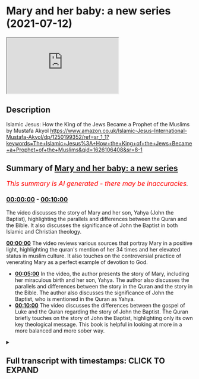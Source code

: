 # Mary and her baby: a new series (2021-07-12)

<iframe loading='lazy' src='https://www.youtube.com/embed/DPApumzcyf8'></iframe>

## Description

Islamic Jesus: How the King of the Jews Became a Prophet of the Muslims by Mustafa Akyol https://www.amazon.co.uk/Islamic-Jesus-International-Mustafa-Akyol/dp/1250199352/ref=sr_1_1?keywords=The+Islamic+Jesus%3A+How+the+King+of+the+Jews+Became+a+Prophet+of+the+Muslims&qid=1626106408&sr=8-1

## Summary of [Mary and her baby: a new series](https://www.youtube.com/watch?v=DPApumzcyf8)


*<span style="color:red; font-size:125%">This summary is AI generated - there may be inaccuracies</span>. [](/)*

### [00:00:00](https://www.youtube.com/watch?v=DPApumzcyf8&t=0) - [00:10:00](https://www.youtube.com/watch?v=DPApumzcyf8&t=600)

The video discusses the story of Mary and her son, Yahya (John the Baptist), highlighting the parallels and differences between the Quran and the Bible. It also discusses the significance of John the Baptist in both Islamic and Christian theology.

**[00:00:00](https://www.youtube.com/watch?v=DPApumzcyf8&t=0)** The video reviews various sources that portray Mary in a positive light, highlighting the quran's mention of her 34 times and her elevated status in muslim culture. It also touches on the controversial practice of venerating Mary as a perfect example of devotion to God.
* **[00:05:00](https://www.youtube.com/watch?v=DPApumzcyf8&t=300)** In the video, the author presents the story of Mary, including her miraculous birth and her son, Yahya. The author also discusses the parallels and differences between the story in the Quran and the story in the Bible. The author also discusses the significance of John the Baptist, who is mentioned in the Quran as Yahya.
* **[00:10:00](https://www.youtube.com/watch?v=DPApumzcyf8&t=600)** The video discusses the differences between the gospel of Luke and the Quran regarding the story of John the Baptist. The Quran briefly touches on the story of John the Baptist, highlighting only its own key theological message. This book is helpful in looking at more in a more balanced and more sober way.

<details><summary><h2>Full transcript with timestamps: CLICK TO EXPAND</h2></summary>

[0:00:01](https://youtu.be/DPApumzcyf8?t=1) i thought it'd be interesting to  
[0:00:03](https://youtu.be/DPApumzcyf8?t=3) look at how mary the mother of jesus  
[0:00:06](https://youtu.be/DPApumzcyf8?t=6) is portrayed in the quran the new  
[0:00:09](https://youtu.be/DPApumzcyf8?t=9) testament  
[0:00:10](https://youtu.be/DPApumzcyf8?t=10) and the christian apocrypha look at me  
[0:00:13](https://youtu.be/DPApumzcyf8?t=13) looking at the relationship between them  
[0:00:15](https://youtu.be/DPApumzcyf8?t=15) and as a guide to this i want to refer  
[0:00:18](https://youtu.be/DPApumzcyf8?t=18) to the islamic jesus by  
[0:00:20](https://youtu.be/DPApumzcyf8?t=20) muslim who i once heard lecture at  
[0:00:23](https://youtu.be/DPApumzcyf8?t=23) sowes in london he's written this uh  
[0:00:26](https://youtu.be/DPApumzcyf8?t=26) fascinating book  
[0:00:28](https://youtu.be/DPApumzcyf8?t=28) he's particularly good at drawing on  
[0:00:30](https://youtu.be/DPApumzcyf8?t=30) obscure  
[0:00:31](https://youtu.be/DPApumzcyf8?t=31) historical texts to throw light on  
[0:00:34](https://youtu.be/DPApumzcyf8?t=34) passengers  
[0:00:35](https://youtu.be/DPApumzcyf8?t=35) uh in these different sources but  
[0:00:37](https://youtu.be/DPApumzcyf8?t=37) particularly um the quran he is a muslim  
[0:00:39](https://youtu.be/DPApumzcyf8?t=39) author himself the book's been  
[0:00:41](https://youtu.be/DPApumzcyf8?t=41) recommended by some quite  
[0:00:43](https://youtu.be/DPApumzcyf8?t=43) eminent scholars and he does draw on  
[0:00:47](https://youtu.be/DPApumzcyf8?t=47) some very solid recent scholarship and  
[0:00:49](https://youtu.be/DPApumzcyf8?t=49) he's particularly good in my view  
[0:00:51](https://youtu.be/DPApumzcyf8?t=51) on understanding early jewish  
[0:00:53](https://youtu.be/DPApumzcyf8?t=53) christianity as the  
[0:00:55](https://youtu.be/DPApumzcyf8?t=55) background and context for understanding  
[0:00:58](https://youtu.be/DPApumzcyf8?t=58) the crown  
[0:00:59](https://youtu.be/DPApumzcyf8?t=59) the kran's portrayal of jesus so  
[0:01:02](https://youtu.be/DPApumzcyf8?t=62) i want to do perhaps a series of videos  
[0:01:05](https://youtu.be/DPApumzcyf8?t=65) looking at various aspects of mary's  
[0:01:08](https://youtu.be/DPApumzcyf8?t=68) life  
[0:01:09](https://youtu.be/DPApumzcyf8?t=69) in those different sources and how those  
[0:01:11](https://youtu.be/DPApumzcyf8?t=71) sources interrelate to each other  
[0:01:14](https://youtu.be/DPApumzcyf8?t=74) um the first video i'm just going to be  
[0:01:16](https://youtu.be/DPApumzcyf8?t=76) looking um  
[0:01:18](https://youtu.be/DPApumzcyf8?t=78) at the koran's portrait  
[0:01:21](https://youtu.be/DPApumzcyf8?t=81) of the parents of mary and this chapter  
[0:01:25](https://youtu.be/DPApumzcyf8?t=85) is entitled  
[0:01:26](https://youtu.be/DPApumzcyf8?t=86) mary and her baby and it begins with a  
[0:01:30](https://youtu.be/DPApumzcyf8?t=90) quote from the quran  
[0:01:31](https://youtu.be/DPApumzcyf8?t=91) in english remember the one who guarded  
[0:01:34](https://youtu.be/DPApumzcyf8?t=94) her chastity  
[0:01:36](https://youtu.be/DPApumzcyf8?t=96) we breathed into her our spirit and made  
[0:01:39](https://youtu.be/DPApumzcyf8?t=99) her  
[0:01:40](https://youtu.be/DPApumzcyf8?t=100) and her son a sign for all people  
[0:01:44](https://youtu.be/DPApumzcyf8?t=104) that's the quran 21 31  
[0:01:47](https://youtu.be/DPApumzcyf8?t=107) and the chapter begins in the whole  
[0:01:50](https://youtu.be/DPApumzcyf8?t=110) quran  
[0:01:51](https://youtu.be/DPApumzcyf8?t=111) which has more than 6 000 verses there  
[0:01:54](https://youtu.be/DPApumzcyf8?t=114) is only one  
[0:01:55](https://youtu.be/DPApumzcyf8?t=115) woman mentioned by name there is even a  
[0:01:58](https://youtu.be/DPApumzcyf8?t=118) long chapter named  
[0:02:00](https://youtu.be/DPApumzcyf8?t=120) after her even more there is a longer  
[0:02:03](https://youtu.be/DPApumzcyf8?t=123) chapter named after her family  
[0:02:06](https://youtu.be/DPApumzcyf8?t=126) and yet that woman is not amina the  
[0:02:08](https://youtu.be/DPApumzcyf8?t=128) mother of the prophet muhammad  
[0:02:10](https://youtu.be/DPApumzcyf8?t=130) or khadija his first wife or fatima  
[0:02:14](https://youtu.be/DPApumzcyf8?t=134) his daughter as one could have expected  
[0:02:17](https://youtu.be/DPApumzcyf8?t=137) to see  
[0:02:18](https://youtu.be/DPApumzcyf8?t=138) she is rather mary the mother of jesus  
[0:02:23](https://youtu.be/DPApumzcyf8?t=143) mary is not just named repeatedly in the  
[0:02:26](https://youtu.be/DPApumzcyf8?t=146) muslim scripture  
[0:02:27](https://youtu.be/DPApumzcyf8?t=147) some 34 times compared to this  
[0:02:30](https://youtu.be/DPApumzcyf8?t=150) to 19 times in the new testament this is  
[0:02:33](https://youtu.be/DPApumzcyf8?t=153) very interesting  
[0:02:34](https://youtu.be/DPApumzcyf8?t=154) do christians realize that the quran  
[0:02:36](https://youtu.be/DPApumzcyf8?t=156) mentions mary  
[0:02:38](https://youtu.be/DPApumzcyf8?t=158) far more often than even the bible does  
[0:02:42](https://youtu.be/DPApumzcyf8?t=162) she is also in the quran exceptionally  
[0:02:45](https://youtu.be/DPApumzcyf8?t=165) praised  
[0:02:46](https://youtu.be/DPApumzcyf8?t=166) god has chosen you and purified you  
[0:02:49](https://youtu.be/DPApumzcyf8?t=169) angels  
[0:02:50](https://youtu.be/DPApumzcyf8?t=170) tell mary in the quran he has chosen you  
[0:02:53](https://youtu.be/DPApumzcyf8?t=173) over all other women  
[0:02:56](https://youtu.be/DPApumzcyf8?t=176) consequently mary has become respected  
[0:02:59](https://youtu.be/DPApumzcyf8?t=179) in all muslim cultures as her arabic  
[0:03:02](https://youtu.be/DPApumzcyf8?t=182) name  
[0:03:03](https://youtu.be/DPApumzcyf8?t=183) miriam has been given to countless baby  
[0:03:06](https://youtu.be/DPApumzcyf8?t=186) girls  
[0:03:07](https://youtu.be/DPApumzcyf8?t=187) there are shrines in her name in the  
[0:03:09](https://youtu.be/DPApumzcyf8?t=189) middle east which are visited  
[0:03:11](https://youtu.be/DPApumzcyf8?t=191) by not just christians but also muslims  
[0:03:15](https://youtu.be/DPApumzcyf8?t=195) among the sufis the mystics of islam  
[0:03:18](https://youtu.be/DPApumzcyf8?t=198) mary has enjoyed an even deeper  
[0:03:20](https://youtu.be/DPApumzcyf8?t=200) adoration  
[0:03:22](https://youtu.be/DPApumzcyf8?t=202) as a perfect example of devotion to god  
[0:03:26](https://youtu.be/DPApumzcyf8?t=206) that practice of course is quite  
[0:03:28](https://youtu.be/DPApumzcyf8?t=208) controversial in some questions  
[0:03:30](https://youtu.be/DPApumzcyf8?t=210) in the 20th century a group of sufis  
[0:03:33](https://youtu.be/DPApumzcyf8?t=213) even established an order named  
[0:03:36](https://youtu.be/DPApumzcyf8?t=216) meriyamiya  
[0:03:38](https://youtu.be/DPApumzcyf8?t=218) or the followers of mary whose members  
[0:03:41](https://youtu.be/DPApumzcyf8?t=221) include  
[0:03:42](https://youtu.be/DPApumzcyf8?t=222) some prominent american academics such  
[0:03:44](https://youtu.be/DPApumzcyf8?t=224) as the iranian born  
[0:03:46](https://youtu.be/DPApumzcyf8?t=226) philosopher syed hussein nasser  
[0:03:50](https://youtu.be/DPApumzcyf8?t=230) even mary as she appears in christian  
[0:03:53](https://youtu.be/DPApumzcyf8?t=233) texts  
[0:03:54](https://youtu.be/DPApumzcyf8?t=234) and contexts has received muslim  
[0:03:57](https://youtu.be/DPApumzcyf8?t=237) respect legend has it that when the  
[0:04:00](https://youtu.be/DPApumzcyf8?t=240) prophet muhammad smashed  
[0:04:02](https://youtu.be/DPApumzcyf8?t=242) the hundreds of idols in the kaaba in  
[0:04:05](https://youtu.be/DPApumzcyf8?t=245) the year  
[0:04:05](https://youtu.be/DPApumzcyf8?t=245) 630 toward the end of his life  
[0:04:09](https://youtu.be/DPApumzcyf8?t=249) he spared only the frescoes of jesus and  
[0:04:12](https://youtu.be/DPApumzcyf8?t=252) mary in 1187  
[0:04:16](https://youtu.be/DPApumzcyf8?t=256) when the muslim ruler salah hiding  
[0:04:18](https://youtu.be/DPApumzcyf8?t=258) re-conquered jerusalem  
[0:04:20](https://youtu.be/DPApumzcyf8?t=260) he destroyed the churches built in the  
[0:04:23](https://youtu.be/DPApumzcyf8?t=263) city by  
[0:04:24](https://youtu.be/DPApumzcyf8?t=264) crusaders i.e the invaders  
[0:04:27](https://youtu.be/DPApumzcyf8?t=267) not those built by the eastern  
[0:04:29](https://youtu.be/DPApumzcyf8?t=269) christians  
[0:04:30](https://youtu.be/DPApumzcyf8?t=270) with whom he had no problem these were  
[0:04:32](https://youtu.be/DPApumzcyf8?t=272) the original  
[0:04:33](https://youtu.be/DPApumzcyf8?t=273) christians of the area of course but he  
[0:04:36](https://youtu.be/DPApumzcyf8?t=276) still  
[0:04:36](https://youtu.be/DPApumzcyf8?t=276) spared a crusader relic the church of  
[0:04:40](https://youtu.be/DPApumzcyf8?t=280) saint anne which was believed to be the  
[0:04:43](https://youtu.be/DPApumzcyf8?t=283) childhood home of  
[0:04:44](https://youtu.be/DPApumzcyf8?t=284) mary and then he quotes the preservation  
[0:04:48](https://youtu.be/DPApumzcyf8?t=288) of this church  
[0:04:49](https://youtu.be/DPApumzcyf8?t=289) demonstrates the islamic devotion to  
[0:04:52](https://youtu.be/DPApumzcyf8?t=292) mary  
[0:04:53](https://youtu.be/DPApumzcyf8?t=293) a catholic source appreciatively notes  
[0:04:56](https://youtu.be/DPApumzcyf8?t=296) as the muslims great reverence for our  
[0:04:58](https://youtu.be/DPApumzcyf8?t=298) lady  
[0:04:59](https://youtu.be/DPApumzcyf8?t=299) precluded them from destroying her  
[0:05:02](https://youtu.be/DPApumzcyf8?t=302) birthplace  
[0:05:03](https://youtu.be/DPApumzcyf8?t=303) this is a catholic speaking of highly of  
[0:05:06](https://youtu.be/DPApumzcyf8?t=306) muslims  
[0:05:07](https://youtu.be/DPApumzcyf8?t=307) the quranic story of mary which is  
[0:05:10](https://youtu.be/DPApumzcyf8?t=310) impressively detailed for a scripture  
[0:05:13](https://youtu.be/DPApumzcyf8?t=313) whose main focus is elsewhere and of  
[0:05:15](https://youtu.be/DPApumzcyf8?t=315) course the quran is not about jesus and  
[0:05:17](https://youtu.be/DPApumzcyf8?t=317) mary it's about  
[0:05:18](https://youtu.be/DPApumzcyf8?t=318) other much more transcendent matters the  
[0:05:20](https://youtu.be/DPApumzcyf8?t=320) chronic story of mary is placed in two  
[0:05:23](https://youtu.be/DPApumzcyf8?t=323) separate chapters the chapter mary  
[0:05:26](https://youtu.be/DPApumzcyf8?t=326) which is accepted to be meccan in other  
[0:05:29](https://youtu.be/DPApumzcyf8?t=329) words it's revealed in mecca  
[0:05:31](https://youtu.be/DPApumzcyf8?t=331) and thus relatively earlier and the  
[0:05:34](https://youtu.be/DPApumzcyf8?t=334) chapter  
[0:05:34](https://youtu.be/DPApumzcyf8?t=334) family of imran which is accepted to be  
[0:05:38](https://youtu.be/DPApumzcyf8?t=338) a medinan so it's revealed in medina  
[0:05:40](https://youtu.be/DPApumzcyf8?t=340) perhaps  
[0:05:41](https://youtu.be/DPApumzcyf8?t=341) later on there are parallels between the  
[0:05:44](https://youtu.be/DPApumzcyf8?t=344) mary accounts in these two chapters  
[0:05:47](https://youtu.be/DPApumzcyf8?t=347) but also some differences moreover  
[0:05:50](https://youtu.be/DPApumzcyf8?t=350) there are both parallels and differences  
[0:05:53](https://youtu.be/DPApumzcyf8?t=353) between them  
[0:05:54](https://youtu.be/DPApumzcyf8?t=354) and the new testament and the christian  
[0:05:56](https://youtu.be/DPApumzcyf8?t=356) apocrypha  
[0:05:58](https://youtu.be/DPApumzcyf8?t=358) now the author of this book does go into  
[0:06:00](https://youtu.be/DPApumzcyf8?t=360) some detail of the  
[0:06:01](https://youtu.be/DPApumzcyf8?t=361) alleged sources that the quran uses  
[0:06:05](https://youtu.be/DPApumzcyf8?t=365) about the life of mary and her son  
[0:06:08](https://youtu.be/DPApumzcyf8?t=368) and uh in subsequent videos we'll look  
[0:06:10](https://youtu.be/DPApumzcyf8?t=370) at that in more detail  
[0:06:12](https://youtu.be/DPApumzcyf8?t=372) but i'm not going to anticipate that at  
[0:06:14](https://youtu.be/DPApumzcyf8?t=374) the moment  
[0:06:15](https://youtu.be/DPApumzcyf8?t=375) so he carries on let's begin with the  
[0:06:17](https://youtu.be/DPApumzcyf8?t=377) chapter mary  
[0:06:18](https://youtu.be/DPApumzcyf8?t=378) which begins which presents a storyline  
[0:06:21](https://youtu.be/DPApumzcyf8?t=381) that largely resembles the beginning  
[0:06:23](https://youtu.be/DPApumzcyf8?t=383) of the gospel of luke the plot begins  
[0:06:27](https://youtu.be/DPApumzcyf8?t=387) with  
[0:06:28](https://youtu.be/DPApumzcyf8?t=388) an account of your lord's grace towards  
[0:06:30](https://youtu.be/DPApumzcyf8?t=390) his servant  
[0:06:32](https://youtu.be/DPApumzcyf8?t=392) zechariah we meet him  
[0:06:35](https://youtu.be/DPApumzcyf8?t=395) whose name is zechariah in arabic  
[0:06:37](https://youtu.be/DPApumzcyf8?t=397) without  
[0:06:38](https://youtu.be/DPApumzcyf8?t=398) any introduction without any explanation  
[0:06:42](https://youtu.be/DPApumzcyf8?t=402) but we are still drawn into his story  
[0:06:44](https://youtu.be/DPApumzcyf8?t=404) when we learn about the secret prayer he  
[0:06:46](https://youtu.be/DPApumzcyf8?t=406) gave to god  
[0:06:48](https://youtu.be/DPApumzcyf8?t=408) quote from macron when he called to his  
[0:06:50](https://youtu.be/DPApumzcyf8?t=410) lord secretly  
[0:06:52](https://youtu.be/DPApumzcyf8?t=412) saying lord my bones have weakened and  
[0:06:55](https://youtu.be/DPApumzcyf8?t=415) my hair is  
[0:06:56](https://youtu.be/DPApumzcyf8?t=416) ashen gray but never lord have i  
[0:06:59](https://youtu.be/DPApumzcyf8?t=419) ever prayed to you in vain  
[0:07:02](https://youtu.be/DPApumzcyf8?t=422) i fear what my kinsmen will do when i am  
[0:07:05](https://youtu.be/DPApumzcyf8?t=425) gone  
[0:07:06](https://youtu.be/DPApumzcyf8?t=426) for my wife is barron so grant me a  
[0:07:09](https://youtu.be/DPApumzcyf8?t=429) successor  
[0:07:11](https://youtu.be/DPApumzcyf8?t=431) a gift from you to be my heir  
[0:07:14](https://youtu.be/DPApumzcyf8?t=434) and the heir of the family jacob  
[0:07:17](https://youtu.be/DPApumzcyf8?t=437) lord make me well pleased with you  
[0:07:22](https://youtu.be/DPApumzcyf8?t=442) in return to zechariah's surprise  
[0:07:25](https://youtu.be/DPApumzcyf8?t=445) god answers his prayers and heralds him  
[0:07:29](https://youtu.be/DPApumzcyf8?t=449) a blessed son the crown  
[0:07:32](https://youtu.be/DPApumzcyf8?t=452) says oh zechariah surely  
[0:07:35](https://youtu.be/DPApumzcyf8?t=455) we give you good news of a boy whose  
[0:07:38](https://youtu.be/DPApumzcyf8?t=458) name shall be yahya  
[0:07:40](https://youtu.be/DPApumzcyf8?t=460) that's y-a-h-y-a we have not made him  
[0:07:44](https://youtu.be/DPApumzcyf8?t=464) we have not made before anyone his equal  
[0:07:48](https://youtu.be/DPApumzcyf8?t=468) he said oh my lord when shall i have a  
[0:07:52](https://youtu.be/DPApumzcyf8?t=472) son  
[0:07:52](https://youtu.be/DPApumzcyf8?t=472) and my wife is barren and i myself have  
[0:07:56](https://youtu.be/DPApumzcyf8?t=476) reached indeed the extreme  
[0:07:58](https://youtu.be/DPApumzcyf8?t=478) degree of old age he said  
[0:08:02](https://youtu.be/DPApumzcyf8?t=482) so shall it be your lord says  
[0:08:05](https://youtu.be/DPApumzcyf8?t=485) it is easy for me and indeed i  
[0:08:08](https://youtu.be/DPApumzcyf8?t=488) created you before when you were nothing  
[0:08:12](https://youtu.be/DPApumzcyf8?t=492) end quote the son promised to zechariah  
[0:08:16](https://youtu.be/DPApumzcyf8?t=496) is john the baptist of course  
[0:08:18](https://youtu.be/DPApumzcyf8?t=498) who is named in the quran as yahya the  
[0:08:21](https://youtu.be/DPApumzcyf8?t=501) word  
[0:08:22](https://youtu.be/DPApumzcyf8?t=502) seems to be a derivative of the syriac  
[0:08:24](https://youtu.be/DPApumzcyf8?t=504) name  
[0:08:25](https://youtu.be/DPApumzcyf8?t=505) johanna johanna since zechariah  
[0:08:29](https://youtu.be/DPApumzcyf8?t=509) is still surprised by the news of this  
[0:08:31](https://youtu.be/DPApumzcyf8?t=511) baby boy  
[0:08:32](https://youtu.be/DPApumzcyf8?t=512) he asked god my lord give me  
[0:08:35](https://youtu.be/DPApumzcyf8?t=515) a sign god says your sign shall be  
[0:08:40](https://youtu.be/DPApumzcyf8?t=520) not to speak to people for three nights  
[0:08:42](https://youtu.be/DPApumzcyf8?t=522) despite the fact  
[0:08:44](https://youtu.be/DPApumzcyf8?t=524) that you are perfectly able to  
[0:08:47](https://youtu.be/DPApumzcyf8?t=527) notably the gospel of luke also notes  
[0:08:50](https://youtu.be/DPApumzcyf8?t=530) this detail reporting that zechariah was  
[0:08:53](https://youtu.be/DPApumzcyf8?t=533) told  
[0:08:54](https://youtu.be/DPApumzcyf8?t=534) thou shalt be silent and not able to  
[0:08:57](https://youtu.be/DPApumzcyf8?t=537) speak  
[0:08:58](https://youtu.be/DPApumzcyf8?t=538) but it's the quran which specifies the  
[0:09:01](https://youtu.be/DPApumzcyf8?t=541) period  
[0:09:01](https://youtu.be/DPApumzcyf8?t=541) as for three days  
[0:09:05](https://youtu.be/DPApumzcyf8?t=545) angels also call on zachariah telling  
[0:09:08](https://youtu.be/DPApumzcyf8?t=548) him that his baby boy  
[0:09:09](https://youtu.be/DPApumzcyf8?t=549) will be no ordinary son but will precede  
[0:09:13](https://youtu.be/DPApumzcyf8?t=553) someone even more extraordinary quote  
[0:09:17](https://youtu.be/DPApumzcyf8?t=557) god gives you news of john confirming  
[0:09:20](https://youtu.be/DPApumzcyf8?t=560) a word from god he will be noble  
[0:09:24](https://youtu.be/DPApumzcyf8?t=564) and chaste a prophet one of the  
[0:09:27](https://youtu.be/DPApumzcyf8?t=567) righteous  
[0:09:28](https://youtu.be/DPApumzcyf8?t=568) unquote the noteworthy term here  
[0:09:31](https://youtu.be/DPApumzcyf8?t=571) word from god is used for none other  
[0:09:35](https://youtu.be/DPApumzcyf8?t=575) than jesus  
[0:09:37](https://youtu.be/DPApumzcyf8?t=577) for john the quran also notes the  
[0:09:40](https://youtu.be/DPApumzcyf8?t=580) following  
[0:09:40](https://youtu.be/DPApumzcyf8?t=580) quote we said john hold on to the  
[0:09:44](https://youtu.be/DPApumzcyf8?t=584) scripture  
[0:09:45](https://youtu.be/DPApumzcyf8?t=585) firmly while he was still a boy we  
[0:09:48](https://youtu.be/DPApumzcyf8?t=588) granted him wisdom  
[0:09:50](https://youtu.be/DPApumzcyf8?t=590) tenderness from us and purity  
[0:09:53](https://youtu.be/DPApumzcyf8?t=593) he was devout kind to parents not  
[0:09:56](https://youtu.be/DPApumzcyf8?t=596) domineering or rebellious peace was  
[0:10:00](https://youtu.be/DPApumzcyf8?t=600) on him the day he was born the day he  
[0:10:03](https://youtu.be/DPApumzcyf8?t=603) died and it will be on him  
[0:10:05](https://youtu.be/DPApumzcyf8?t=605) the day he has raised to life again  
[0:10:09](https://youtu.be/DPApumzcyf8?t=609) end quote the scripture here  
[0:10:12](https://youtu.be/DPApumzcyf8?t=612) the emphasis here that john the baptist  
[0:10:15](https://youtu.be/DPApumzcyf8?t=615) held on to the scripture firmly fits  
[0:10:18](https://youtu.be/DPApumzcyf8?t=618) the doctrinal line of both jewish  
[0:10:21](https://youtu.be/DPApumzcyf8?t=621) christianity  
[0:10:22](https://youtu.be/DPApumzcyf8?t=622) and islam that there is a chain of  
[0:10:25](https://youtu.be/DPApumzcyf8?t=625) prophets whose primary mission  
[0:10:27](https://youtu.be/DPApumzcyf8?t=627) is to uphold the revealed word of god  
[0:10:32](https://youtu.be/DPApumzcyf8?t=632) meanwhile the quranic emphasis on john  
[0:10:35](https://youtu.be/DPApumzcyf8?t=635) being  
[0:10:35](https://youtu.be/DPApumzcyf8?t=635) chaste seems to resonate with the note  
[0:10:38](https://youtu.be/DPApumzcyf8?t=638) in the gospel of  
[0:10:39](https://youtu.be/DPApumzcyf8?t=639) luke that john drank no wine  
[0:10:42](https://youtu.be/DPApumzcyf8?t=642) nor strong drink  
[0:10:46](https://youtu.be/DPApumzcyf8?t=646) that is all that we learn from the quran  
[0:10:48](https://youtu.be/DPApumzcyf8?t=648) about john the baptist  
[0:10:50](https://youtu.be/DPApumzcyf8?t=650) actually he is not called the baptist as  
[0:10:52](https://youtu.be/DPApumzcyf8?t=652) the concept of baptism  
[0:10:54](https://youtu.be/DPApumzcyf8?t=654) never occurs in the quran  
[0:10:57](https://youtu.be/DPApumzcyf8?t=657) neither do we learn from the quran about  
[0:10:59](https://youtu.be/DPApumzcyf8?t=659) john's encounter with jesus  
[0:11:01](https://youtu.be/DPApumzcyf8?t=661) or his execution by herod  
[0:11:04](https://youtu.be/DPApumzcyf8?t=664) as is the case with most old testament  
[0:11:07](https://youtu.be/DPApumzcyf8?t=667) figures  
[0:11:08](https://youtu.be/DPApumzcyf8?t=668) such as elijah and job the quran  
[0:11:11](https://youtu.be/DPApumzcyf8?t=671) briefly touches on the story of john the  
[0:11:13](https://youtu.be/DPApumzcyf8?t=673) baptist  
[0:11:14](https://youtu.be/DPApumzcyf8?t=674) and highlights only its own key  
[0:11:17](https://youtu.be/DPApumzcyf8?t=677) theological  
[0:11:18](https://youtu.be/DPApumzcyf8?t=678) message there has been a chain of  
[0:11:21](https://youtu.be/DPApumzcyf8?t=681) prophets  
[0:11:22](https://youtu.be/DPApumzcyf8?t=682) from time immemorial who all proclaimed  
[0:11:26](https://youtu.be/DPApumzcyf8?t=686) the same monotheistic message  
[0:11:30](https://youtu.be/DPApumzcyf8?t=690) now i'm going to end the video here the  
[0:11:33](https://youtu.be/DPApumzcyf8?t=693) next one  
[0:11:34](https://youtu.be/DPApumzcyf8?t=694) will be discussing mary's pre-gospel  
[0:11:38](https://youtu.be/DPApumzcyf8?t=698) so this is now looking at the christian  
[0:11:41](https://youtu.be/DPApumzcyf8?t=701) apocrypha  
[0:11:42](https://youtu.be/DPApumzcyf8?t=702) in some detail the proto-evangelium as  
[0:11:45](https://youtu.be/DPApumzcyf8?t=705) it's known  
[0:11:45](https://youtu.be/DPApumzcyf8?t=705) and that and what light that throws on  
[0:11:48](https://youtu.be/DPApumzcyf8?t=708) the quran  
[0:11:49](https://youtu.be/DPApumzcyf8?t=709) new testament and islam so i hope  
[0:11:52](https://youtu.be/DPApumzcyf8?t=712) i find this particularly interesting um  
[0:11:55](https://youtu.be/DPApumzcyf8?t=715) because it throws so much light on the  
[0:11:56](https://youtu.be/DPApumzcyf8?t=716) three different religions and how  
[0:11:58](https://youtu.be/DPApumzcyf8?t=718) the different scriptures and sources and  
[0:12:00](https://youtu.be/DPApumzcyf8?t=720) texts relate to each other  
[0:12:02](https://youtu.be/DPApumzcyf8?t=722) and uh much polemical um work has been  
[0:12:06](https://youtu.be/DPApumzcyf8?t=726) done against islam because of these  
[0:12:07](https://youtu.be/DPApumzcyf8?t=727) issues  
[0:12:08](https://youtu.be/DPApumzcyf8?t=728) so this book is helpful i think in in  
[0:12:11](https://youtu.be/DPApumzcyf8?t=731) perhaps looking at more  
[0:12:12](https://youtu.be/DPApumzcyf8?t=732) in a more balanced and more sober way  
[0:12:14](https://youtu.be/DPApumzcyf8?t=734) anyway  
[0:12:15](https://youtu.be/DPApumzcyf8?t=735) till next time  

</details>
